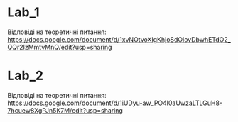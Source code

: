 # Lab_1
Відповіді на теоретичні питання: https://docs.google.com/document/d/1xvNOtvoXlgKhjoSdOiovDbwhETdO2_QQr2IzMmtvMnQ/edit?usp=sharing

# Lab_2
Відповіді на теоретичні питання: https://docs.google.com/document/d/1iUDyu-aw_PO4l0aUwzaLTLGuH8-7hcuew8XgPJn5K7M/edit?usp=sharing
